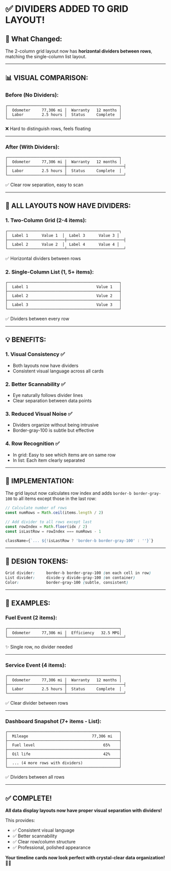 # ✅ **DIVIDERS ADDED TO GRID LAYOUT!**

## **🎯 What Changed:**

The 2-column grid layout now has **horizontal dividers between rows**, matching the single-column list layout.

---

## **📊 VISUAL COMPARISON:**

### **Before (No Dividers):**
```
┌─────────────────────────────────────────────────┐
│  Odometer     77,306 mi │  Warranty   12 months │
│  Labor        2.5 hours │  Status     Complete  │
└─────────────────────────────────────────────────┘
```
❌ Hard to distinguish rows, feels floating

---

### **After (With Dividers):**
```
┌─────────────────────────────────────────────────┐
│  Odometer     77,306 mi │  Warranty   12 months │
├─────────────────────────┼─────────────────────────┤
│  Labor        2.5 hours │  Status     Complete  │
└─────────────────────────┴─────────────────────────┘
```
✅ Clear row separation, easy to scan

---

## **🎨 ALL LAYOUTS NOW HAVE DIVIDERS:**

### **1. Two-Column Grid (2-4 items):**
```
┌─────────────────────────────────────────────────┐
│  Label 1      Value 1  │  Label 3      Value 3 │
├─────────────────────────┼─────────────────────────┤
│  Label 2      Value 2  │  Label 4      Value 4 │
└─────────────────────────┴─────────────────────────┘
```
✅ Horizontal dividers between rows

### **2. Single-Column List (1, 5+ items):**
```
┌─────────────────────────────────────────────────┐
│  Label 1                              Value 1   │
├─────────────────────────────────────────────────┤
│  Label 2                              Value 2   │
├─────────────────────────────────────────────────┤
│  Label 3                              Value 3   │
└─────────────────────────────────────────────────┘
```
✅ Dividers between every row

---

## **💡 BENEFITS:**

### **1. Visual Consistency** ✅
- Both layouts now have dividers
- Consistent visual language across all cards

### **2. Better Scannability** ✅
- Eye naturally follows divider lines
- Clear separation between data points

### **3. Reduced Visual Noise** ✅
- Dividers organize without being intrusive
- Border-gray-100 is subtle but effective

### **4. Row Recognition** ✅
- In grid: Easy to see which items are on same row
- In list: Each item clearly separated

---

## **🔧 IMPLEMENTATION:**

The grid layout now calculates row index and adds `border-b border-gray-100` to all items except those in the last row:

```typescript
// Calculate number of rows
const numRows = Math.ceil(items.length / 2)

// Add divider to all rows except last
const rowIndex = Math.floor(idx / 2)
const isLastRow = rowIndex === numRows - 1

className={`... ${!isLastRow ? 'border-b border-gray-100' : ''}`}
```

---

## **📐 DESIGN TOKENS:**

```css
Grid divider:     border-b border-gray-100 (on each cell in row)
List divider:     divide-y divide-gray-100 (on container)
Color:            border-gray-100 (subtle, consistent)
```

---

## **🎉 EXAMPLES:**

### **Fuel Event (2 items):**
```
┌─────────────────────────────────────────────────┐
│  Odometer     77,306 mi │  Efficiency   32.5 MPG│
└─────────────────────────┴─────────────────────────┘
```
✨ Single row, no divider needed

---

### **Service Event (4 items):**
```
┌─────────────────────────────────────────────────┐
│  Odometer     77,306 mi │  Warranty   12 months │
├─────────────────────────┼─────────────────────────┤
│  Labor        2.5 hours │  Status     Complete  │
└─────────────────────────┴─────────────────────────┘
```
✅ Clear divider between rows

---

### **Dashboard Snapshot (7+ items - List):**
```
┌─────────────────────────────────────────────────┐
│  Mileage                            77,306 mi   │
├─────────────────────────────────────────────────┤
│  Fuel level                              65%    │
├─────────────────────────────────────────────────┤
│  Oil life                                42%    │
├─────────────────────────────────────────────────┤
│  ... (4 more rows with dividers)                │
└─────────────────────────────────────────────────┘
```
✅ Dividers between all rows

---

## **✅ COMPLETE!**

**All data display layouts now have proper visual separation with dividers!**

This provides:
- ✅ Consistent visual language
- ✅ Better scannability
- ✅ Clear row/column structure
- ✅ Professional, polished appearance

**Your timeline cards now look perfect with crystal-clear data organization!** 🎨✨
